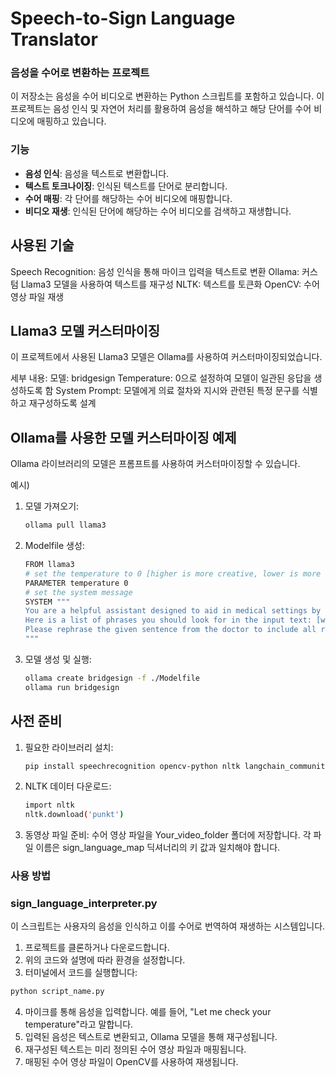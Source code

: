 # Speech-to-Sign Language Translator


### 음성을 수어로 변환하는 프로젝트

이 저장소는 음성을 수어 비디오로 변환하는 Python 스크립트를 포함하고 있습니다.
이 프로젝트는 음성 인식 및 자연어 처리를 활용하여 음성을 해석하고 해당 단어를 수어 비디오에 매핑하고 있습니다.

### 기능

- **음성 인식**: 음성을 텍스트로 변환합니다.
- **텍스트 토크나이징**: 인식된 텍스트를 단어로 분리합니다.
- **수어 매핑**: 각 단어를 해당하는 수어 비디오에 매핑합니다.
- **비디오 재생**: 인식된 단어에 해당하는 수어 비디오를 검색하고 재생합니다.

## 사용된 기술

Speech Recognition: 음성 인식을 통해 마이크 입력을 텍스트로 변환
Ollama: 커스텀 Llama3 모델을 사용하여 텍스트를 재구성
NLTK: 텍스트를 토큰화
OpenCV: 수어 영상 파일 재생

## Llama3 모델 커스터마이징
이 프로젝트에서 사용된 Llama3 모델은 Ollama를 사용하여 커스터마이징되었습니다.

세부 내용:
모델: bridgesign
Temperature: 0으로 설정하여 모델이 일관된 응답을 생성하도록 함
System Prompt: 모델에게 의료 절차와 지시와 관련된 특정 문구를 식별하고 재구성하도록 설계

## Ollama를 사용한 모델 커스터마이징 예제
Ollama 라이브러리의 모델은 프롬프트를 사용하여 커스터마이징할 수 있습니다.

예시)
1. 모델 가져오기:
    ```bash
    ollama pull llama3
    ```
2. Modelfile 생성:
    ```bash
    FROM llama3
    # set the temperature to 0 [higher is more creative, lower is more coherent]
    PARAMETER temperature 0
    # set the system message
    SYSTEM """
    You are a helpful assistant designed to aid in medical settings by identifying and rephrasing sentences to include only specific phrases related to medical procedures and instructions, presented in lowercase and separated by commas.
    Here is a list of phrases you should look for in the input text: [where does it hurt, no fever, high fever, name and birthdate, administer anesthesia, .....].
    Please rephrase the given sentence from the doctor to include all relevant phrases from the list in lowercase, separated by commas. If no relevant phrases are found, just return the original sentence.
    """

    ```
3. 모델 생성 및 실행:
    ```bash
    ollama create bridgesign -f ./Modelfile
    ollama run bridgesign
    ```

## 사전 준비

1. 필요한 라이브러리 설치:
    ```bash
    pip install speechrecognition opencv-python nltk langchain_community
    ```
2.  NLTK 데이터 다운로드:
    ```bash
    import nltk
    nltk.download('punkt')
    ```
3. 동영상 파일 준비:
수어 영상 파일을 Your_video_folder 폴더에 저장합니다.
각 파일 이름은 sign_language_map 딕셔너리의 키 값과 일치해야 합니다.

### 사용 방법

### sign_language_interpreter.py

이 스크립트는 사용자의 음성을 인식하고 이를 수어로 번역하여 재생하는 시스템입니다.

1. 프로젝트를 클론하거나 다운로드합니다.
2. 위의 코드와 설명에 따라 환경을 설정합니다.
3. 터미널에서 코드를 실행합니다:
```bash
python script_name.py
```
4. 마이크를 통해 음성을 입력합니다. 예를 들어, "Let me check your temperature"라고 말합니다.
5. 입력된 음성은 텍스트로 변환되고, Ollama 모델을 통해 재구성됩니다.
6. 재구성된 텍스트는 미리 정의된 수어 영상 파일과 매핑됩니다.
7. 매핑된 수어 영상 파일이 OpenCV를 사용하여 재생됩니다.
